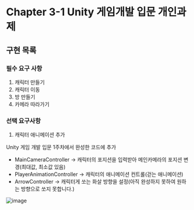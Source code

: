 # Chapter 3-1 Unity 게임개발 입문 개인과제
## 구현 목록
### 필수 요구 사항
1. 캐릭터 만들기
2. 캐릭터 이동
3. 방 만들기
4. 카메라 따라가기
### 선택 요구사항
1. 캐릭터 애니메이션 추가
     
Unity 게임 개발 입문 1주차에서 완성한 코드에 추가    
- MainCameraController -> 캐릭터의 포지션을 입력받아 메인카메라의 포지션 변경(최대값, 최소값 있음)   
- PlayerAnimationController -> 캐릭터의 애니메이션 컨트롤(걷는 애니메이션)    
- ArrowController -> 캐릭터게 쏘는 화살 방향을 설정(아직 완성하지 못하여 원하는 방향으로 쏘지 못합니다.)

![image](https://github.com/subscriptioncat/UnityAssignment/assets/119589973/9784698a-d9eb-4fa0-9183-92a3747420b9)

